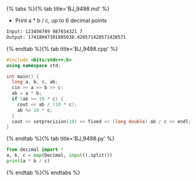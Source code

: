 {% tabs %}{% tab title='BJ_9498.md' %}

* Print a * b / c, up to 6 decimal points

```txt
Input: 123456789 987654321 7
Output: 17418947301805038.428571428571428571
```

{% endtab %}{% tab title='BJ_9498.cpp' %}

```cpp
#include <bits/stdc++.h>
using namespace std;

int main() {
  long a, b, c, ab;
  cin >> a >> b >> c;
  ab = a * b;
  if (ab >= 10 * c) {
    cout << ab / (10 * c);
    ab %= 10 * c;
  }
  cout << setprecision(18) << fixed << (long double) ab / c << endl;
}
```

{% endtab %}{% tab title='BJ_9498.py' %}

```py
from decimal import *
a, b, c = map(Decimal, input().split())
print(a * b / c)
```

{% endtab %}{% endtabs %}
